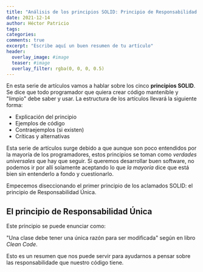 ```yaml
---
title: "Análisis de los principios SOLID: Principio de Responsabilidad Única"
date: 2021-12-14
author: Héctor Patricio
tags:
categories:
comments: true
excerpt: "Escribe aquí un buen resumen de tu artículo"
header:
  overlay_image: #image
  teaser: #image
  overlay_filter: rgba(0, 0, 0, 0.5)
---
```


En esta serie de artículos vamos a hablar sobre los cinco **principios SOLID**. Se dice que todo programador que quiera crear código mantenible y "limpio" debe saber y usar. La estructura de los artículos llevará la siguiente forma:

- Explicación del principio
- Ejemplos de código
- Contraejemplos (si existen)
- Críticas y alternativas

Esta serie de artículos surge debido a que aunque son poco entendidos por la mayoría de los programadores, estos principios se toman como _verdades universales_ que hay que seguir. Si queremos desarrollar buen software, no podemos ir por allí solamente aceptando lo que _la mayoría_ dice que está bien sin entenderlo a fondo y cuestionarlo.

Empecemos diseccionando el primer principio de los aclamados SOLID: el principio de Responsabilidad Única.

## El principio de Responsabilidad Única

Este principio se puede enunciar como:

"Una clase debe tener una única razón para ser modificada" según en libro _Clean Code_.

Esto es un resumen que nos puede servir para ayudarnos a pensar sobre las responsabilidade que nuestro código tiene.
